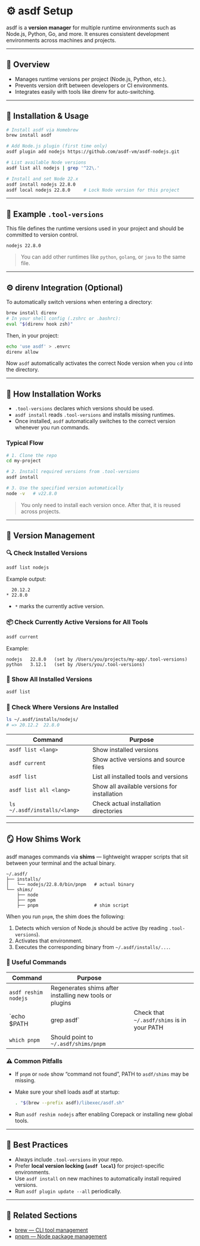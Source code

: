 # ⚙️ asdf Setup

asdf is a **version manager** for multiple runtime environments such as Node.js, Python, Go, and more. It ensures consistent development environments across machines and projects.

---

## 🧭 Overview

* Manages runtime versions per project (Node.js, Python, etc.).
* Prevents version drift between developers or CI environments.
* Integrates easily with tools like direnv for auto-switching.

---

## 🚀 Installation & Usage

```bash
# Install asdf via Homebrew
brew install asdf

# Add Node.js plugin (first time only)
asdf plugin add nodejs https://github.com/asdf-vm/asdf-nodejs.git

# List available Node versions
asdf list all nodejs | grep '^22\.'

# Install and set Node 22.x
asdf install nodejs 22.8.0
asdf local nodejs 22.8.0     # Lock Node version for this project
```

---

## 📄 Example `.tool-versions`

This file defines the runtime versions used in your project and should be committed to version control.

```
nodejs 22.8.0
```

> You can add other runtimes like `python`, `golang`, or `java` to the same file.

---

## ⚙️ direnv Integration (Optional)

To automatically switch versions when entering a directory:

```bash
brew install direnv
# In your shell config (.zshrc or .bashrc):
eval "$(direnv hook zsh)"
```

Then, in your project:

```bash
echo 'use asdf' > .envrc
direnv allow
```

Now `asdf` automatically activates the correct Node version when you `cd` into the directory.

---

## 🧩 How Installation Works

* `.tool-versions` declares which versions should be used.
* `asdf install` reads `.tool-versions` and installs missing runtimes.
* Once installed, `asdf` automatically switches to the correct version whenever you run commands.

### Typical Flow

```bash
# 1. Clone the repo
cd my-project

# 2. Install required versions from .tool-versions
asdf install

# 3. Use the specified version automatically
node -v   # v22.8.0
```

> You only need to install each version once. After that, it is reused across projects.

---

## 🧱 Version Management

### 🔍 Check Installed Versions

```bash
asdf list nodejs
```

Example output:

```
  20.12.2
* 22.8.0
```

* `*` marks the currently active version.

### 📦 Check Currently Active Versions for All Tools

```bash
asdf current
```

Example:

```
nodejs   22.8.0   (set by /Users/you/projects/my-app/.tool-versions)
python   3.12.1   (set by /Users/you/.tool-versions)
```

### 🧰 Show All Installed Versions

```bash
asdf list
```

### 📁 Check Where Versions Are Installed

```bash
ls ~/.asdf/installs/nodejs/
# => 20.12.2  22.8.0
```

| Command                      | Purpose                                      |
| ---------------------------- | -------------------------------------------- |
| `asdf list <lang>`           | Show installed versions                      |
| `asdf current`               | Show active versions and source files        |
| `asdf list`                  | List all installed tools and versions        |
| `asdf list all <lang>`       | Show all available versions for installation |
| `ls ~/.asdf/installs/<lang>` | Check actual installation directories        |

---

## 🪞 How Shims Work

asdf manages commands via **shims** — lightweight wrapper scripts that sit between your terminal and the actual binary.

```
~/.asdf/
├── installs/
│   └── nodejs/22.8.0/bin/pnpm   # actual binary
└── shims/
    ├── node
    ├── npm
    ├── pnpm                     # shim script
```

When you run `pnpm`, the shim does the following:

1. Detects which version of Node.js should be active (by reading `.tool-versions`).
2. Activates that environment.
3. Executes the corresponding binary from `~/.asdf/installs/...`.

### 🧰 Useful Commands

| Command              | Purpose                                                 |                                            |
| -------------------- | ------------------------------------------------------- | ------------------------------------------ |
| `asdf reshim nodejs` | Regenerates shims after installing new tools or plugins |                                            |
| `echo $PATH          | grep asdf`                                              | Check that `~/.asdf/shims` is in your PATH |
| `which pnpm`         | Should point to `~/.asdf/shims/pnpm`                    |                                            |

### ⚠️ Common Pitfalls

* If `pnpm` or `node` show “command not found”, PATH to `asdf/shims` may be missing.
* Make sure your shell loads asdf at startup:

  ```bash
  . "$(brew --prefix asdf)/libexec/asdf.sh"
  ```
* Run `asdf reshim nodejs` after enabling Corepack or installing new global tools.

---

## 🧩 Best Practices

* Always include `.tool-versions` in your repo.
* Prefer **local version locking (`asdf local`)** for project-specific environments.
* Use `asdf install` on new machines to automatically install required versions.
* Run `asdf plugin update --all` periodically.

---

## 🔗 Related Sections

* [brew — CLI tool management](../brew/README.md)
* [pnpm — Node package management](../pnpm/README.md)

